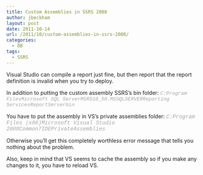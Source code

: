 ```yaml
---
title: Custom Assemblies in SSRS 2008
author: jbeckham
layout: post
date: 2011-10-14
url: /2011/10/custom-assemblies-in-ssrs-2008/
categories:
  - DB
tags:
  - SSRS
---
```

Visual Studio can compile a report just fine, but then report that the report definition is invalid when you try to deploy.

In addition to putting the custom assembly SSRS’s bin folder: _<font color="#a5a5a5" size="2" face="Courier New">C:Program FilesMicrosoft SQL ServerMSRS10_50.MSSQLSERVERReporting ServicesReportServerbin</font>_

You have to put the assembly in VS’s private assemblies folder: <font color="#a5a5a5" face="Courier New"><em>C:Program Files (x86)Microsoft Visual Studio 2008Common7IDEPrivateAssemblies</em></font>

Otherwise you’ll get this completely worthless error message that tells you nothing about the problem.

Also, keep in mind that VS seems to cache the assembly so if you make any changes to it, you have to reload VS.